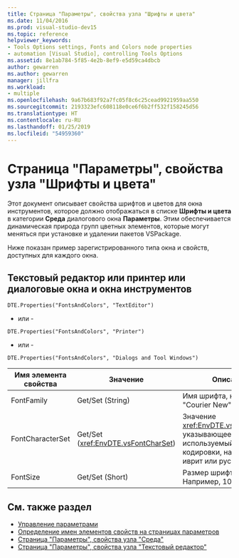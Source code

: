 ```yaml
---
title: Страница "Параметры", свойства узла "Шрифты и цвета"
ms.date: 11/04/2016
ms.prod: visual-studio-dev15
ms.topic: reference
helpviewer_keywords:
- Tools Options settings, Fonts and Colors node properties
- automation [Visual Studio], controlling Tools Options
ms.assetid: 8e1ab784-5f85-4e2b-8ef9-e5d59ca4dbcb
author: gewarren
ms.author: gewarren
manager: jillfra
ms.workload:
- multiple
ms.openlocfilehash: 9a67b683f92a7fc05f8c6c25cead9921959aa550
ms.sourcegitcommit: 2193323efc608118e0ce6f6b2ff532f158245d56
ms.translationtype: HT
ms.contentlocale: ru-RU
ms.lasthandoff: 01/25/2019
ms.locfileid: "54959360"
---
```

# <a name="options-page-fonts-and-colors-node-properties"></a>Страница "Параметры", свойства узла "Шрифты и цвета"
Этот документ описывает свойства шрифтов и цветов для окна инструментов, которое должно отображаться в списке **Шрифты и цвета** в категории **Среда** диалогового окна **Параметры**. Этим обеспечивается динамическая природа групп цветных элементов, которые могут меняться при установке и удалении пакетов VSPackage.

 Ниже показан пример зарегистрированного типа окна и свойств, доступных для каждого окна.

## <a name="text-editor-or-printer-or-dialogs-and-tool-windows"></a>Текстовый редактор или принтер или диалоговые окна и окна инструментов
 `DTE.Properties("FontsAndColors", "TextEditor")`

 - или -

 `DTE.Properties("FontsAndColors", "Printer")`

 - или -

 `DTE.Properties("FontsAndColors", "Dialogs and Tool Windows")`

|Имя элемента свойства|Значение|Описание|
| - |-----------|-----------------|
|FontFamily|Get/Set (String)|Имя шрифта, например "Courier New".|
|FontCharacterSet|Get/Set (<xref:EnvDTE.vsFontCharSet>)|Значение <xref:EnvDTE.vsFontCharSet>, указывающее используемый тип кодировки, например иврит или русский язык.|
|FontSize|Get/Set (Short)|Размер шрифта в пунктах. Например, 10 или 12.|

## <a name="see-also"></a>См. также раздел

- [Управление параметрами](https://msdn.microsoft.com/Library/a09ed242-7494-4cde-bbd1-7a8ec617965d)
- [Определение имен элементов свойств на страницах параметров](https://msdn.microsoft.com/Library/d450422d-47c7-4eeb-9f9f-3286264bc5aa)
- [Страница "Параметры", свойства узла "Среда"](../../ide/reference/options-page-environment-node-properties.md)
- [Страница "Параметры", свойства узла "Текстовый редактор"](../../ide/reference/options-page-text-editor-node-properties.md)